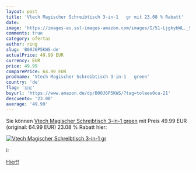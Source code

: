 ```yaml
---
layout: post
title: 'Vtech Magischer Schreibtisch 3-in-1   gr mit 23.08 % Rabatt'
date: 
image: 'https://images-eu.ssl-images-amazon.com/images/I/51-LjgkybWL._SL200_.jpg'
comments: true
category: ofertas
author: ring
slug: 'B00J6P5KWS-de'
actualPrice: 49.99 EUR
currency: EUR
price: 49.99
comparePrice: 64.99 EUR
prodname: 'Vtech Magischer Schreibtisch 3-in-1   green'
country: 'de'
flag: '🇩🇪'
buyurl: 'https://www.amazon.de/dp/B00J6P5KWS/?tag=tolees0ca-21'
descuento: '23.08'
average: '49.99'
---
```


Sie können [Vtech Magischer Schreibtisch 3-in-1   green](https://www.amazon.de/dp/B00J6P5KWS/?tag=tolees0ca-21) mit Preis 49.99 EUR (original: 64.99 EUR) 23.08 % Rabatt hier:

[![Vtech Magischer Schreibtisch 3-in-1   gr](https://images-eu.ssl-images-amazon.com/images/I/51-LjgkybWL._SL200_.jpg)](https://www.amazon.de/dp/B00J6P5KWS/?tag=tolees0ca-21)

ℹ️:


[Hier!!](https://www.amazon.de/dp/B00J6P5KWS/?tag=tolees0ca-21)
